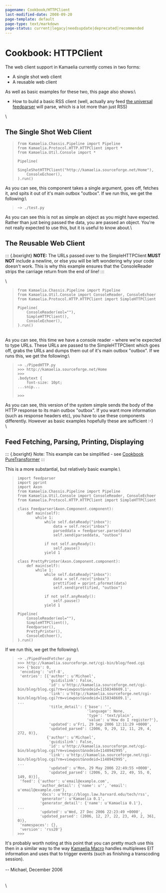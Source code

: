 ```yaml
---
pagename: Cookbook/HTTPClient
last-modified-date: 2008-09-20
page-template: default
page-type: text/markdown
page-status: current|legacy|needsupdate|deprecated|recommended
---
```

Cookbook: HTTPClient
====================

The web client support in Kamaelia currently comes in two forms:

-   A single shot web client
-   A reusable web client

As well as basic examples for these two, this page also shows:\

-   How to build a basic RSS client (well, actually any feed [the
    universal feedparser](http://feedparser.org/) will parse, which is a
    lot more than just RSS)

\

The Single Shot Web Client 
--------------------------

>     from Kamaelia.Chassis.Pipeline import Pipeline
>     from Kamaelia.Protocol.HTTP.HTTPClient import *
>     from Kamaelia.Util.Console import *
>
>     Pipeline(
>         SingleShotHTTPClient("http://kamaelia.sourceforge.net/Home"),
>         ConsoleEchoer(),
>     ).run()

As you can see, this component takes a single argument, goes off,
fetches it, and spits it out of it\'s main outbox \"outbox\". If we run
this, we get the following:\

>     ~> ./test.py

As you can see this is not as simple an object as you might have
expected. Rather than just being passed the data, you are passed an
object. You\'re not really expected to use this, but it is useful to
know about.\

The Reusable Web Client
-----------------------

::: {.boxright}
**NOTE:** The URLs passed over to the SimpleHTTPClient **MUST NOT**
include a newline, or else you will be left wondering why your code
doesn\'t work. This is why this example ensures that the ConsoleReader
strips the carriage return from the end of line!
:::

\

>     from Kamaelia.Chassis.Pipeline import Pipeline
>     from Kamaelia.Util.Console import ConsoleReader, ConsoleEchoer
>     from Kamaelia.Protocol.HTTP.HTTPClient import SimpleHTTPClient
>
>     Pipeline(
>         ConsoleReader(eol=""),
>         SimpleHTTPClient(),
>         ConsoleEchoer(),
>     ).run()

\
As you can see, this time we have a console reader - where we\'re
expected to type URLs. These URLs are passed to the SimpleHTTPClient
which goes off, grabs the URLs and dumps them out of it\'s main outbox
\"outbox\". If we runs this, we get the following:\

>     ~> ./PipedHTTP.py
>     >>> http://kamaelia.sourceforge.net/Home
>     >>> 
>     .bodytext {
>         font-size: 10pt;
>     ...snip...
>
>     >>>

As you can see, this version of the system simple sends the body of the
HTTP response to its main outbox \"outbox\". If you want more
information (such as response headers etc), you have to use these
components differently. However as basic examples hopefully these are
sufficient :-)\
\

Feed Fetching, Parsing, Printing, Displaying
--------------------------------------------

::: {.boxright}
Note: This example can be simplified - see [Cookbook
PureTransformer](/Cookbook/PureTransformer)
:::

This is a more substantial, but relatively basic example.\

>     import feedparser
>     import pprint
>     import Axon
>     from Kamaelia.Chassis.Pipeline import Pipeline
>     from Kamaelia.Util.Console import ConsoleReader, ConsoleEchoer
>     from Kamaelia.Protocol.HTTP.HTTPClient import SimpleHTTPClient
>
>     class Feedparser(Axon.Component.component):
>         def main(self):
>             while 1:
>                 while self.dataReady("inbox"):
>                     data = self.recv("inbox")
>                     parseddata = feedparser.parse(data)
>                     self.send(parseddata, "outbox")
>
>                 if not self.anyReady():
>                     self.pause()
>                 yield 1
>
>     class PrettyPrinter(Axon.Component.component):
>         def main(self):
>             while 1:
>                 while self.dataReady("inbox"):
>                     data = self.recv("inbox")
>                     prettified = pprint.pformat(data)
>                     self.send(prettified, "outbox")
>
>                 if not self.anyReady():
>                     self.pause()
>                 yield 1
>
>     Pipeline(
>         ConsoleReader(eol=""),
>         SimpleHTTPClient(),
>         Feedparser(),
>         PrettyPrinter(),
>         ConsoleEchoer(),
>     ).run()

If we run this, we get the following:\

>     ~> ./PipedFeedFetcher.py
>     >>> http://kamaelia.sourceforge.net/cgi-bin/blog/feed.cgi
>     >>> {'bozo': 0,
>      'encoding': 'utf-8',
>      'entries': [{'author': u'Michael',
>                   'guidislink': False,
>                   'id': u'http://kamaelia.sourceforge.net/cgi-bin/blog/blog.cgi?rm=viewpost&nodeid=1158348609.1',
>                   'link': u'http://kamaelia.sourceforge.net/cgi-bin/blog/blog.cgi?rm=viewpost&nodeid=1158348609.1',
>     ...
>                   'title_detail': {'base': '',
>                                    'language': None,
>                                    'type': 'text/plain',
>                                    'value': u'How do I register?'},
>                   'updated': u'Fri, 29 Sep 2006 12:11:29 +0000',
>                   'updated_parsed': (2006, 9, 29, 12, 11, 29, 4, 272, 0)},
>                  {'author': u'Michael',
>                   'guidislink': False,
>                   'id': u'http://kamaelia.sourceforge.net/cgi-bin/blog/blog.cgi?rm=viewpost&nodeid=1148942995',
>                   'link': u'http://kamaelia.sourceforge.net/cgi-bin/blog/blog.cgi?rm=viewpost&nodeid=1148942995',
>     ...
>                   'updated': u'Mon, 29 May 2006 22:49:55 +0000',
>                   'updated_parsed': (2006, 5, 29, 22, 49, 55, 0, 149, 0)}],
>      'feed': {'author': u'email@example.com',
>               'author_detail': {'name': u'', 'email': u'email@example.com'},
>               'docs': u'http://blogs.law.harvard.edu/tech/rss',
>               'generator': u'Kamaelia 0.1',
>               'generator_detail': {'name': u'Kamaelia 0.1'},
>     ...
>               'updated': u'Wed, 27 Dec 2006 22:23:49 +0000',
>               'updated_parsed': (2006, 12, 27, 22, 23, 49, 2, 361, 0)},
>      'namespaces': {},
>      'version': 'rss20'}
>     >>>

It\'s probably worth noting at this point that you can pretty much use
this then in a similar way to the way [Kamaelia
Macro](/Developers/Projects/KamaeliaMacro) handles multiplexes EIT
information and uses that to trigger events (such as finishing a
transcoding session).\
\
\-- Michael, December 2006\
\
\
\
